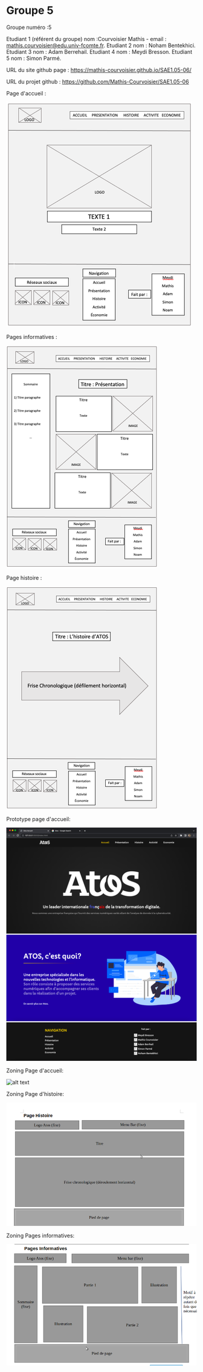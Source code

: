 # Groupe 5

﻿Groupe numéro :5
 
Etudiant 1 (référent du groupe) nom :Courvoisier Mathis - email : mathis.courvoisier@edu.univ-fcomte.fr.
Etudiant 2 nom : Noham Bentekhici.
Etudiant 3 nom : Adam Berrehail.
Etudiant 4 nom : Meydi Bresson.
Etudiant 5 nom : Simon Parmé.

URL du site github page : https://mathis-courvoisier.github.io/SAE1.05-06/

URL du projet github : https://github.com/Mathis-Courvoisier/SAE1.05-06


Page d'accueil : 

![alt text](https://github.com/Mathis-Courvoisier/SAE1.05-06/blob/main/img1)

Pages informatives : 

![alt text](https://github.com/Mathis-Courvoisier/SAE1.05-06/blob/main/img2)

Page histoire :

![alt text](https://github.com/Mathis-Courvoisier/SAE1.05-06/blob/main/img3)


Prototype page d'accueil:

![alt text](https://github.com/Mathis-Courvoisier/SAE1.05-06/blob/main/SAE1.05.06/images/Page1_site.png)
![alt text](https://github.com/Mathis-Courvoisier/SAE1.05-06/blob/main/SAE1.05.06/images/page2_site.png)
![alt text](https://github.com/Mathis-Courvoisier/SAE1.05-06/blob/main/SAE1.05.06/images/page3_site.png)





Zoning Page d'accueil:

![alt text](https://github.com/Mathis-Courvoisier/SAE1.05-06/blob/main/zoning_acc.xcf)

Zoning Page d'histoire:

![alt text](https://github.com/Mathis-Courvoisier/SAE1.05-06/blob/main/SAE1.05.06/images/ZoningPageHistoire.png)

Zoning Pages informatives:

![alt text](https://github.com/Mathis-Courvoisier/SAE1.05-06/blob/main/SAE1.05.06/images/ZoningPageInformative.png)

